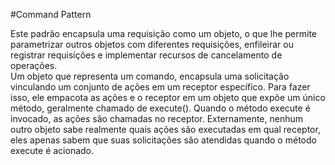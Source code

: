 #Command Pattern

Este padrão encapsula uma requisição como um objeto, o que lhe permite parametrizar outros objetos com diferentes
requisições, enfileirar ou registrar requisições e implementar recursos de cancelamento de operações.
<br/>
Um objeto que representa um comando, encapsula uma solicitação vinculando um conjunto de ações em um receptor específico. Para fazer isso, ele empacota as ações e o receptor em um objeto que expõe um único método, geralmente chamado de execute(). Quando o método execute é invocado, as ações são chamadas no receptor. Externamente, nenhum outro objeto sabe realmente quais ações são executadas em qual receptor, eles apenas sabem que suas solicitações são atendidas quando o método execute é acionado.
<br/>





